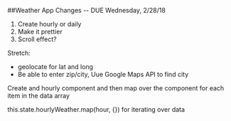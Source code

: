 ##Weather App Changes -- DUE Wednesday, 2/28/18

1) Create hourly or daily
2) Make it prettier
3) Scroll effect?

Stretch:
- geolocate for lat and long
- Be able to enter zip/city, Uue Google Maps API to find city

Create and hourly component and then map over the component for each item in the data array

this.state.hourlyWeather.map(hour, {<Hourly />}) for iterating over data